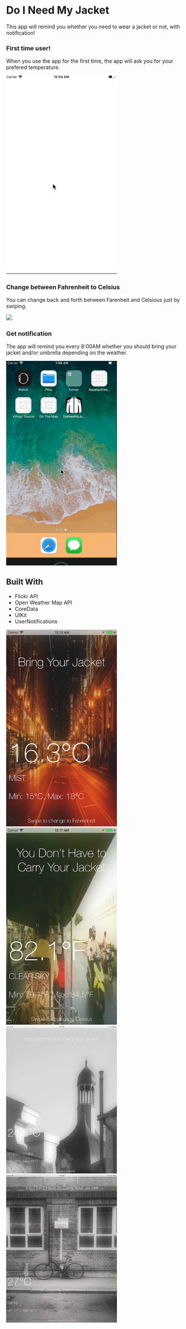 # Do I Need My Jacket

This app will remind you whether you need to wear a jacket or not, with notification!

### First time user!

When you use the app for the first time, the app will ask you for your prefered temperature. 

<img src="https://github.com/leanhduy1998/Do-I-Need-My-Jacket/blob/master/jacket1.mov.gif" width="300">

### Change between Fahrenheit to Celsius

You can change back and forth between Farenheit and Celsious just by swiping.

<img src="https://github.com/leanhduy1998/Do-I-Need-My-Jacket/blob/master/jacket2.mov.gif" width="300">

### Get notification

The app will remind you every 8:00AM whether you should bring your jacket and/or umbrella depending on the weather.

<img src="https://github.com/leanhduy1998/Do-I-Need-My-Jacket/blob/master/jacket3.mov.gif" width="300">


## Built With

* Flickr API
* Open Weather Map API
* CoreData
* UIKit
* UserNotifications

<img src="https://github.com/leanhduy1998/Do-I-Need-My-Jacket/blob/master/Simulator%20Screen%20Shot%20-%20iPhone%208%20Plus%20-%202017-11-24%20at%2000.12.07.png" width="300">

<img src="https://github.com/leanhduy1998/Do-I-Need-My-Jacket/blob/master/Simulator%20Screen%20Shot%20-%20iPhone%208%20Plus%20-%202017-11-24%20at%2000.17.19.png" width="300">

<img src="https://github.com/leanhduy1998/Do-I-Need-My-Jacket/blob/master/Simulator%20Screen%20Shot%20-%20iPad%20Pro%20(12.9-inch)%20-%202017-11-30%20at%2014.03.40.png" width="300">

<img src="https://github.com/leanhduy1998/Do-I-Need-My-Jacket/blob/master/Simulator%20Screen%20Shot%20-%20iPad%20Pro%20(12.9-inch)%20-%202017-11-30%20at%2014.04.14.png" width="300">
